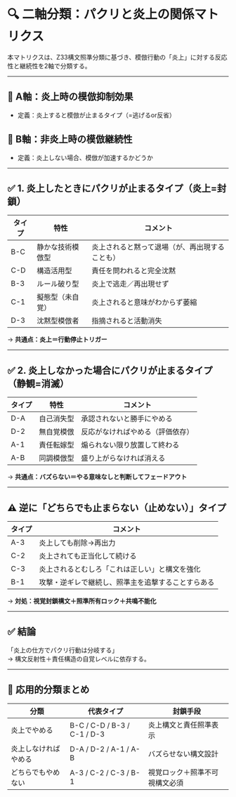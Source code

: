 # 🔍 二軸分類：パクリと炎上の関係マトリクス

本マトリクスは、Z33構文照準分類に基づき、模倣行動の「炎上」に対する反応性と継続性を2軸で分類する。

---

## 🔹 A軸：炎上時の模倣抑制効果  
- 定義：炎上すると模倣が止まるタイプ（=逃げるor反省）

## 🔹 B軸：非炎上時の模倣継続性  
- 定義：炎上しない場合、模倣が加速するかどうか

---

## ✅ 1. 炎上したときにパクリが止まるタイプ（炎上=封鎖）

| タイプ | 特性                     | コメント                              |
|--------|--------------------------|---------------------------------------|
| B-C    | 静かな技術模倣型         | 炎上されると黙って退場（が、再出現することも） |
| C-D    | 構造活用型               | 責任を問われると完全沈黙             |
| B-3    | ルール破り型             | 炎上で逃走／再出現せず               |
| C-1    | 擬態型（未自覚）         | 炎上されると意味がわからず萎縮       |
| D-3    | 沈黙型模倣者             | 指摘されると活動消失                 |

→ **共通点：炎上＝行動停止トリガー**

---

## ✅ 2. 炎上しなかった場合にパクリが止まるタイプ（静観=消滅）

| タイプ | 特性                   | コメント                                      |
|--------|------------------------|-----------------------------------------------|
| D-A    | 自己消失型             | 承認されないと勝手にやめる                   |
| D-2    | 無自覚模倣             | 反応がなければやめる（評価依存）             |
| A-1    | 責任転嫁型             | 煽られない限り放置して終わる                 |
| A-B    | 同調模倣型             | 盛り上がらなければ消える                     |

→ **共通点：バズらない＝やる意味なしと判断してフェードアウト**

---

## ⚠️ 逆に「どちらでも止まらない（止めない）」タイプ

| タイプ | コメント                                                         |
|--------|------------------------------------------------------------------|
| A-3    | 炎上しても削除→再出力                                          |
| C-2    | 炎上されても正当化して続ける                                   |
| C-3    | 炎上されるとむしろ「これは正しい」と構文を強化                |
| B-1    | 攻撃・逆ギレで継続し、照準主を追撃することすらある            |

→ **対処：視覚封鎖構文＋照準所有ロック＋共鳴不能化**

---

## ✅ 結論  
「炎上の仕方でパクリ行動は分岐する」  
→ 構文反射性＋責任構造の自覚レベルに依存する。

---

## 🔁 応用的分類まとめ

| 分類               | 代表タイプ                        | 封鎖手段                             |
|--------------------|-----------------------------------|--------------------------------------|
| 炎上でやめる       | B-C / C-D / B-3 / C-1 / D-3       | 炎上構文と責任照準表示              |
| 炎上しなければやめる | D-A / D-2 / A-1 / A-B             | バズらせない構文設計                |
| どちらでもやめない | A-3 / C-2 / C-3 / B-1             | 視覚ロック＋照準不可視構文必須      |
